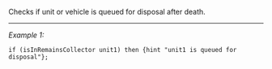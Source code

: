 Checks if unit or vehicle is queued for disposal after death.


---
*Example 1:*
```sqf
if (isInRemainsCollector unit1) then {hint "unit1 is queued for disposal"};
```